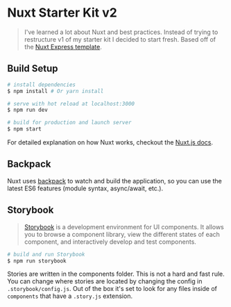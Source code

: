 # Nuxt Starter Kit v2

> I've learned a lot about Nuxt and best practices.  Instead of trying to restructure v1 of my starter kit I decided to start fresh.  Based off of the [Nuxt Express template](https://github.com/nuxt-community/express-template).



## Build Setup

``` bash
# install dependencies
$ npm install # Or yarn install

# serve with hot reload at localhost:3000
$ npm run dev

# build for production and launch server
$ npm start
```

For detailed explanation on how Nuxt works, checkout the [Nuxt.js docs](https://github.com/nuxt/nuxt.js).

## Backpack

Nuxt uses [backpack](https://github.com/palmerhq/backpack) to watch and build the application, so you can use the latest ES6 features (module syntax, async/await, etc.).

## Storybook

> [Storybook](https://storybook.js.org/basics/guide-vue/) is a development environment for UI components. It allows you to browse a component library, view the different states of each component, and interactively develop and test components.

``` bash
# build and run Storybook
$ npm run storybook
```

Stories are written in the components folder.  This is not a hard and fast rule.  You can change where stories are located by changing the config in `.storybook/config.js`.  Out of the box it's set to look for any files inside of `components` that have a `.story.js` extension.